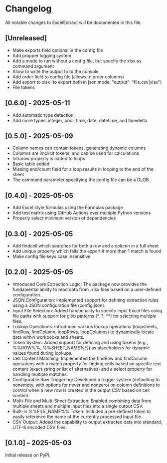 # Changelog

All notable changes to ExcelExtract will be documented in this file.  

## [Unreleased]

- Make exports field optional in the config file
- Add propper logging system
- Add a mode to run without a config file, but specify the xlsx as command argument
- Allow to write the output to to the console
- Add order field to config file (allows to order columns)
- Add export to xlsx (to export both in json mode: "output": "file.csv|xlsx")
- File tokens

## [0.6.0] - 2025-05-11

- Add automatic type detection
- Add more types: integer, bool, time, date, datetime, and timedelta

## [0.5.0] - 2025-05-09

- Column names can contain tokens, generating dynamic columns
- Columns are implicit tokens, and can be used for calculations
- Intrarow property is added to loops
- Basic table added
- Missing end/count field for a loop results in looping to the end of the sheet
- The command parameter specifying the config file can be a GLOB 

## [0.4.0] - 2025-05-05

- Add Excel style formulas using the Formulas package
- Add test matrix using GitHub Actions over multiple Python versions
- Properly select minimum version of dependencies

## [0.3.0] - 2025-05-05

- Add findcell which searches for both a row and a column in a full sheet
- Add unique property which fails the export if more than 1 match is found
- Make config file keys case insensitive

## [0.2.0] - 2025-05-05

- Introduced Core Extraction Logic: The package now provides the fundamental ability to read data from .xlsx files based on a user-defined configuration.
- JSON Configuration: Implemented support for defining extraction rules using a JSON configuration file (config.json).
- Input File Selection: Added functionality to specify input Excel files using file paths with support for glob patterns (*, ?, **) for selecting multiple files.
- Lookup Operations: Introduced various lookup operations (loopsheets, findRow, findColumn, loopRows, loopColumns) to dynamically locate data within workbooks and sheets.
- Token System: Added support for defining and using tokens (e.g., %%ROW%%, %%SHEET_NAME%%) as placeholders for dynamic values found during lookups.
- Cell Content Matching: Implemented the findRow and findColumn operations with a match property for finding cells based on specific text content (exact string or list of alternatives) and a select property for handling multiple matches.
- Configurable Row Triggering: Developed a trigger system (defaulting to nonempty, with options for never and nonzero) on column definitions to control when a new row is created in the output CSV based on cell content.
- Multi-File and Multi-Sheet Extraction: Enabled combining data from multiple sheets and multiple input files into a single output CSV.
- Built-in %%FILE_NAME%% Token: Included a pre-defined token to easily reference the name of the currently processed input file.
- CSV Output: Added the capability to output extracted data into standard, UTF-8 encoded CSV files.

## [0.1.0] – 2025-05-03

Initial release on PyPI.